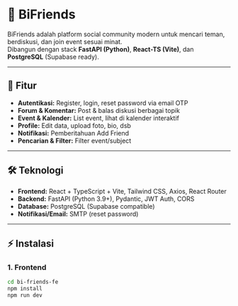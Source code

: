 # 🐝 BiFriends

BiFriends adalah platform social community modern untuk mencari teman, berdiskusi, dan join event sesuai minat.  
Dibangun dengan stack **FastAPI (Python)**, **React-TS (Vite)**, dan **PostgreSQL** (Supabase ready).

---

## 🚀 Fitur

- **Autentikasi:** Register, login, reset password via email OTP
- **Forum & Komentar:** Post & balas diskusi berbagai topik
- **Event & Kalender:** List event, lihat di kalender interaktif
- **Profile:** Edit data, upload foto, bio, dsb
- **Notifikasi:** Pemberitahuan Add Friend
- **Pencarian & Filter:** Filter event/subject
---

## 🛠️ Teknologi

- **Frontend:** React + TypeScript + Vite, Tailwind CSS, Axios, React Router
- **Backend:** FastAPI (Python 3.9+), Pydantic, JWT Auth, CORS
- **Database:** PostgreSQL (Supabase compatible)
- **Notifikasi/Email:** SMTP (reset password)

---

## ⚡ Instalasi

### 1. **Frontend**
```bash
cd bi-friends-fe
npm install
npm run dev
